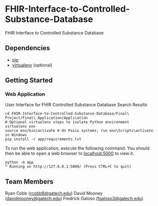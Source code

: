 # FHIR-Interface-to-Controlled-Substance-Database
FHIR Interface to Controlled Substance Database

## Dependencies
- [pip](https://pip.pypa.io/en/stable/installing/)
- [virtualenv](https://virtualenv.pypa.io/en/stable/installation/) (optional)

## Getting Started

### Web Application

User Interface for FHIR Controlled Substance Database Search Results

```
cd FHIR-Interface-to-Controlled-Substance-Database/Final\ Project/Final\ Application/Application
# Optional virtualenv steps to isolate Python environment
virtualenv env
source env/bin/activate # On Posix systems, run env\Scripts\activate in Windows
pip install -r app/requirements.txt
```

To run the web application, execute the following command. You should
then be able to open a web browser to [localhost:5000](http://localhost:5000/)
to view it.

```
python -m app
* Running on http://127.0.0.1:5000/ (Press CTRL+C to quit)
```

## Team Members
Ryan Cobb (rcobb8@gatech.edu)
David Mooney (davidmooney@gatech.edu)
Fredrick Galoso (fgaloso3@gatech.edu)
